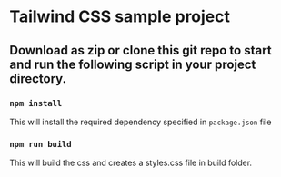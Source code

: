 # Tailwind CSS sample project

## Download as zip or clone this git repo to start and run the following script in your project directory.

### `npm install`
This will install the required dependency specified in `package.json` file

### `npm run build`
This will build the css and creates a styles.css file in build folder.


